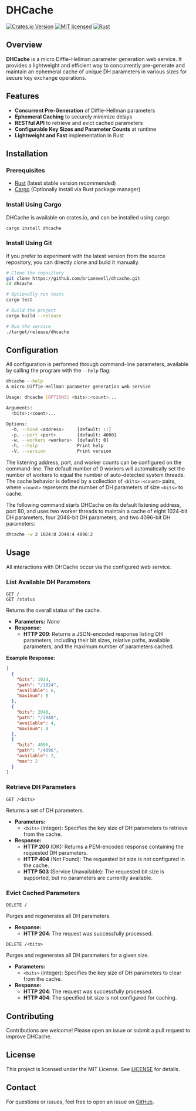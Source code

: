 # DHCache

[![Crates.io Version](https://img.shields.io/crates/v/dhcache)](https://crates.io/crates/dhcache)
[![MIT licensed](https://img.shields.io/badge/license-MIT-blue.svg)](./LICENSE)
[![Rust](https://github.com/brianewell/dhcache/actions/workflows/rust.yml/badge.svg)](https://github.com/brianewell/dhcache/actions/workflows/rust.yml)

## Overview

**DHCache** is a micro Diffie-Hellman parameter generation web service. It provides a lightweight and efficient way to concurrently pre-generate and maintain an ephemeral cache of unique DH parameters in various sizes for secure key exchange operations.

## Features

- **Concurrent Pre-Generation** of Diffie-Hellman parameters
- **Ephemeral Caching** to securely minimize delays
- **RESTful API** to retrieve and evict cached parameters
- **Configurable Key Sizes and Parameter Counts** at runtime
- **Lightweight and Fast** implementation in Rust

## Installation

### Prerequisites

- [Rust](https://www.rust-lang.org/tools/install) (latest stable version recommended)
- [Cargo](https://doc.rust-lang.org/cargo/) (Optionally install via Rust package manager)

### Install Using Cargo

DHCache is available on crates.io, and can be installed using cargo:

```sh
cargo install dhcache
```

### Install Using Git

If you prefer to experiment with the latest version from the source repository, you can directly clone and build it manually.

```sh
# Clone the repository
git clone https://github.com/brianewell/dhcache.git
cd dhcache

# Optionally run tests
cargo test

# Build the project
cargo build --release

# Run the service
./target/release/dhcache
```

## Configuration

All configuration is performed through command-line parameters, available by calling the program with the `--help` flag:

```sh
dhcache --help
A micro Diffie-Hellman parameter generation web service

Usage: dhcache [OPTIONS] <bits>:<count>...

Arguments:
  <bits>:<count>...

Options:
  -b, --bind <address>     [default: ::]
  -p, --port <port>        [default: 4000]
  -w, --workers <workers>  [default: 0]
  -h, --help               Print help
  -V, --version            Print version
```

The listening address, port, and worker counts can be configured on the command-line. The default number of 0 workers will automatically set the number of workers to equal the number of auto-detected system threads. The cache behavior is defined by a collection of `<bits>:<count>` pairs, where `<count>` represents the number of DH parameters of size `<bits>` to cache.

The following command starts DHCache on its default listening address, port 80, and uses two worker threads to maintain a cache of eight 1024-bit DH parameters, four 2048-bit DH parameters, and two 4096-bit DH parameters:

```sh
dhcache -w 2 1024:8 2048:4 4096:2
```

## Usage

All interactions with DHCache occur via the configured web service.

### List Available DH Parameters

```http
GET /
GET /status
```

Returns the overall status of the cache.

- **Parameters:** _None_
- **Response:**
  - **HTTP 200**: Returns a JSON-encoded response listing DH parameters, including their bit sizes, relative paths, available parameters, and the maximum number of parameters cached.

**Example Response:**

```json
[
  {
    "bits": 1024,
    "path": "/1024",
    "available": 6,
    "maximum": 8
  },
  {
    "bits": 2048,
    "path": "/2048",
    "available": 4,
    "maximum": 4
  },
  {
    "bits": 4096,
    "path": "/4096",
    "available": 2,
    "max": 2
  }
]
```

### Retrieve DH Parameters

```http
GET /<bits>
```

Returns a set of DH parameters.

- **Parameters:**
  - `<bits>` (integer): Specifies the key size of DH parameters to retrieve from the cache.
- **Response:**
  - **HTTP 200** (OK): Returns a PEM-encoded response containing the requested DH parameters.
  - **HTTP 404** (Not Found): The requested bit size is not configured in the cache.
  - **HTTP 503** (Service Unavailable): The requested bit size is supported, but no parameters are currently available.

### Evict Cached Parameters

```http
DELETE /
```

Purges and regenerates all DH parameters.

- **Response:**
  - **HTTP 204**: The request was successfully processed.

```http
DELETE /<bits>
```

Purges and regenerates all DH parameters for a given size.

- **Parameters:**
  - `<bits>` (integer): Specifies the key size of DH parameters to clear from the cache.
- **Response:**
  - **HTTP 204**: The request was successfully processed.
  - **HTTP 404**: The specified bit size is not configured for caching.

## Contributing

Contributions are welcome! Please open an issue or submit a pull request to improve DHCache.

## License

This project is licensed under the MIT License. See [LICENSE](./LICENSE) for details.

## Contact

For questions or issues, feel free to open an issue on [GitHub](https://github.com/brianewell/dhcache).
